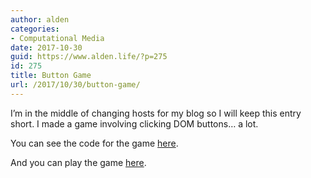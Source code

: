 ```yaml
---
author: alden
categories:
- Computational Media
date: 2017-10-30
guid: https://www.alden.life/?p=275
id: 275
title: Button Game
url: /2017/10/30/button-game/
---
```


I&#8217;m in the middle of changing hosts for my blog so I will keep this entry short. I made a game involving clicking DOM buttons&#8230; a lot.

You can see the code for the game [here](https://github.com/miamiww/ComputationalMedia/blob/master/Week7/domHwSketch.js).

And you can play the game [here](http://104.131.3.199:7000/index.html).

&nbsp;
